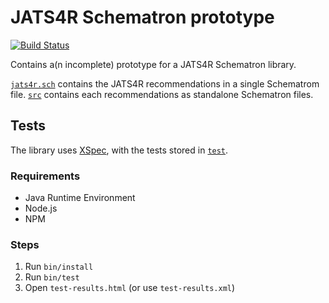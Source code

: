 JATS4R Schematron prototype
===========================

[![Build Status](https://travis-ci.org/elifesciences/jats4r-schematron-prototype.svg?branch=master)](https://travis-ci.org/elifesciences/jats4r-schematron-prototype)

Contains a(n incomplete) prototype for a JATS4R Schematron library.

[`jats4r.sch`](jats4r.sch) contains the JATS4R recommendations in a single Schematrom file. [`src`](src) contains each recommendations as standalone Schematron files. 

Tests
-----

The library uses [XSpec](https://github.com/xspec/xspec), with the tests stored in [`test`](test).

### Requirements

- Java Runtime Environment
- Node.js
- NPM

### Steps

1. Run `bin/install`
2. Run `bin/test`
3. Open `test-results.html` (or use `test-results.xml`)
